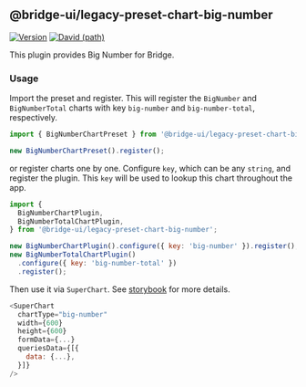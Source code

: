 <!--
Licensed to the Apache Software Foundation (ASF) under one
or more contributor license agreements.  See the NOTICE file
distributed with this work for additional information
regarding copyright ownership.  The ASF licenses this file
to you under the Apache License, Version 2.0 (the
"License"); you may not use this file except in compliance
with the License.  You may obtain a copy of the License at

  http://www.apache.org/licenses/LICENSE-2.0

Unless required by applicable law or agreed to in writing,
software distributed under the License is distributed on an
"AS IS" BASIS, WITHOUT WARRANTIES OR CONDITIONS OF ANY
KIND, either express or implied.  See the License for the
specific language governing permissions and limitations
under the License.
-->

## @bridge-ui/legacy-preset-chart-big-number

[![Version](https://img.shields.io/npm/v/@bridge-ui/legacy-preset-chart-big-number.svg?style=flat-square)](https://www.npmjs.com/package/@bridge-ui/legacy-preset-chart-big-number)
[![David (path)](https://img.shields.io/david/apache-bridge/bridge-ui-plugins.svg?path=packages%2Fbridge-ui-legacy-preset-chart-big-number&style=flat-square)](https://david-dm.org/apache-bridge/bridge-ui-plugins?path=plugins/bridge-ui-legacy-preset-chart-big-number)

This plugin provides Big Number for Bridge.

### Usage

Import the preset and register. This will register the `BigNumber` and `BigNumberTotal` charts with
key `big-number` and `big-number-total`, respectively.

```js
import { BigNumberChartPreset } from '@bridge-ui/legacy-preset-chart-big-number';

new BigNumberChartPreset().register();
```

or register charts one by one. Configure `key`, which can be any `string`, and register the plugin.
This `key` will be used to lookup this chart throughout the app.

```js
import {
  BigNumberChartPlugin,
  BigNumberTotalChartPlugin,
} from '@bridge-ui/legacy-preset-chart-big-number';

new BigNumberChartPlugin().configure({ key: 'big-number' }).register();
new BigNumberTotalChartPlugin()
  .configure({ key: 'big-number-total' })
  .register();
```

Then use it via `SuperChart`. See
[storybook](https://apache-bridge.github.io/bridge-ui-plugins/?selectedKind=plugin-chart-big-number)
for more details.

```js
<SuperChart
  chartType="big-number"
  width={600}
  height={600}
  formData={...}
  queriesData={[{
    data: {...},
  }]}
/>
```
